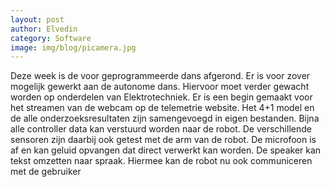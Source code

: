 ```yaml
---
layout: post
author: Elvedin
category: Software
image: img/blog/picamera.jpg
---
```

Deze week is de voor geprogrammeerde dans afgerond. Er is voor zover mogelijk gewerkt aan de autonome dans. Hiervoor
moet verder gewacht worden op onderdelen van Elektrotechniek. Er is een begin gemaakt voor het streamen van de webcam op
de telemetrie website. Het 4+1 model en de alle onderzoeksresultaten zijn samengevoegd in eigen bestanden. Bijna alle controller data kan
verstuurd worden naar de robot. De verschillende sensoren zijn daarbij ook getest met de arm van de robot. De microfoon is af en kan geluid opvangen dat direct verwerkt kan worden. De speaker kan tekst omzetten naar spraak.
Hiermee kan de robot nu ook communiceren met de gebruiker
